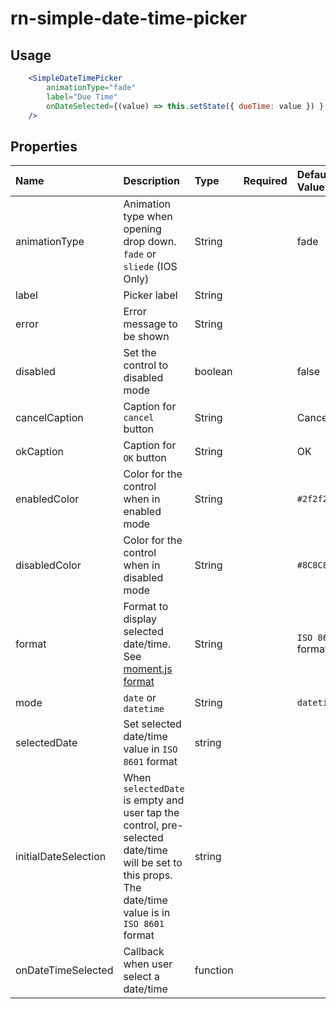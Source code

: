 [moment-format-url]: [https://momentjs.com/docs/#/displaying/]
# rn-simple-date-time-picker


## Usage  

```jsx
    <SimpleDateTimePicker  
        animationType="fade"
        label="Due Time"
        onDateSelected={(value) => this.setState({ dueTime: value }) }
    />
```

## Properties

 Name                 | Description                                 | Type      | Required | Default Value  
:---------------------|:------------------------------------------- |:----------|:--------:|:-------------
 animationType        | Animation type when opening drop down. `fade` or `sliede` (IOS Only)   | String    |          | fade     
 label                | Picker label                                | String    |          |          
 error                | Error message to be shown                   | String    |          |          
 disabled             | Set the control to disabled mode            | boolean   |          | false         
 cancelCaption        | Caption for `cancel` button                 | String    |          | Cancel         
 okCaption            | Caption for `OK` button                     | String    |          | OK         
 enabledColor         | Color for the control when in enabled mode  | String    |          | `#2f2f2f`         
 disabledColor        | Color for the control when in disabled mode | String    |          | `#8C8C8C`         
 format               | Format to display selected date/time. See [moment.js format][moment-format-url]        | String    |          | `ISO 8601` format
 mode                 | `date` or `datetime`                        | String    |          | `datetime`         
 selectedDate         | Set selected date/time value in `ISO 8601` format | string    |          |          
 initialDateSelection | When `selectedDate` is empty and user tap the control, pre-selected date/time will be set to this props. The date/time value is in `ISO 8601` format | string    |          |          
 onDateTimeSelected   | Callback when user select a date/time       | function  |          |          
